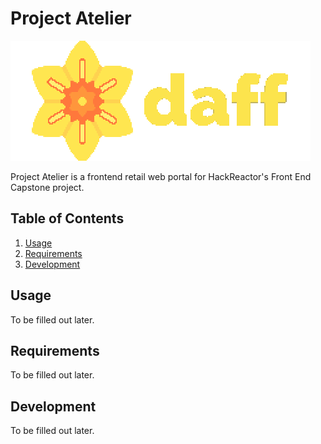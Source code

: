 Project Atelier
===============

![Project Atelier logo](docs/daff_logo_with_icon.svg "Project Atelier")

Project Atelier is a frontend retail web portal for HackReactor's Front End Capstone project.

## Table of Contents

1. [Usage](#Usage)
1. [Requirements](#Requirements)
1. [Development](#Development)

## Usage

To be filled out later.

## Requirements

To be filled out later.

## Development

To be filled out later.
